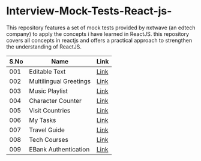 # Interview-Mock-Tests-React-js-
This repository features a set of mock tests provided by nxtwave (an edtech company) to apply the concepts i have learned in ReactJS. this repository covers all concepts in reactjs and offers a practical approach to strengthen the understanding of ReactJS.

| S.No |Name                |  Link                                  |
| -------------- | ---------------------------| --------------------------------------------------- |
| 001            | Editable Text               | [Link](http://bvreactjs47.ccbp.tech)               |
| 002            | Multilingual Greetings           | [Link](http://bvreactjs48.ccbp.tech)                |
| 003            | Music Playlist              | [Link](http://bvreactjs49.ccbp.tech)                |
| 004            | Character Counter             | [Link](http://bvreactjs50.ccbp.tech)                |
| 005            | Visit Countries            | [Link](http://bvreactjs51.ccbp.tech)                |
| 006            | My Tasks            | [Link](http://bvreactjs52.ccbp.tech)                |
| 007            | Travel Guide            | [Link](http://bvreactjs53.ccbp.tech)                |
| 008            | Tech Courses            | [Link](http://bvreactjs54.ccbp.tech)                |
| 009            | EBank Authentication            | [Link](http://bvreactjs55.ccbp.tech)                |


